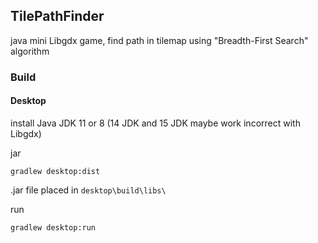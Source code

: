 ## TilePathFinder
java mini Libgdx game, find path in tilemap using "Breadth-First Search" algorithm

### Build
#### Desktop
install Java JDK 11 or 8 (14 JDK and 15 JDK maybe work incorrect with Libgdx)

jar
    
    gradlew desktop:dist
    
   .jar file placed in `desktop\build\libs\`
  
run

    gradlew desktop:run
